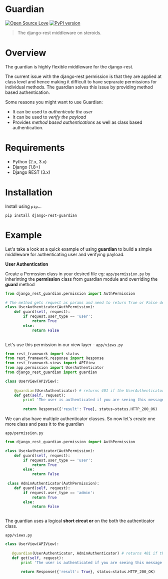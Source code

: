 # Guardian
[![Open Source Love](https://badges.frapsoft.com/os/mit/mit.svg?v=102)](https://github.com/ellerbrock/open-source-badge/)
[![PyPI version](https://badge.fury.io/py/django-rest-guardian.svg)](https://badge.fury.io/py/django-rest-guardian)
> The django-rest middleware on steroids.

# Overview
The guardian is highly flexible middleware for the django-rest. 

The current issue with the django-rest permission is that they are applied at class level and hence making it difficult to have seprarate permissions for individual methods. The guardian solves this issue by providing method based authentication.

Some reasons you might want to use Guardian:
* It can be used to *authenticate the user*
* It can be used to *verify the payload*
* Provides *method based authentications* as well as class based authentication.

# Requirements
* Python (2.x, 3.x)
* Django (1.8+)
* Django REST (3.x)

# Installation

Install using `pip`...

    pip install django-rest-guardian
    
# Example

Let's take a look at a quick example of using **guardian** to build a simple middleware for authenticating user and verifying payload.

**User Authentication**

Create a Permssion class in your desired file eg: `app/permission.py` by inherinting the **permission** class from guardian module and overriding the **guard** method

```python
from django_rest_guardian.permission import AuthPermission

# The method gets request as params and need to return True or False depicting whether the user is verified or not.
class UserAuthenticator(AuthPermission):
    def guard(self, request):
        if request.user_type == 'user':
            return True
        else:
            return False
        
 ```

Let's use this permission in our view layer - `app/views.py`

```python
from rest_framework import status
from rest_framework.response import Response
from rest_framework.views import APIView
from app.permission import UserAuthenticator
from django_rest_guardian import guardian

class UserView(APIView):
    
    @guardian(UserAuthenticator) # returns 401 if the UserAuthenticator returns False
    def get(self, request):
        print 'The user is authenticated if you are seeing this message'
        
        return Response({'result': True}, status=status.HTTP_200_OK)
```

We can also have multiple authenticator classes. So now let's create one more class and pass it to the guardian

`app/permission.py`

```python
from django_rest_guardian.permission import AuthPermission

class UserAuthenticator(AuthPermission):
    def guard(self, request):
        if request.user_type == 'user':
            return True
        else:
            return False
        
 class AdminAuthenticator(AuthPermission):
    def guard(self, request):
        if request.user_type == 'admin':
            return True
        else:
            return False
        
 ```
 
 The guardian uses a logical **short circut or** on the both the authenticator class.
 
 `app/views.py`
 
 ```python
 class UserView(APIView):
    
    @guardian(UserAuthenticator, AdminAuthenticator) # returns 401 if the UserAuthenticator returns False
    def get(self, request):
        print 'The user is authenticated if you are seeing this message'
        
        return Response({'result': True}, status=status.HTTP_200_OK)
```
 
 
 
 
 
 
 
 
 
 
 
 
